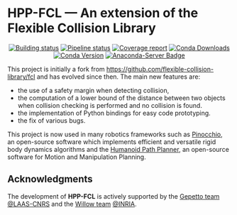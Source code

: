 HPP-FCL — An extension of the Flexible Collision Library
=======

<p align="center">
  <a href="https://travis-ci.org/humanoid-path-planner/hpp-fcl"><img src="https://travis-ci.org/humanoid-path-planner/hpp-fcl.svg?branch=master" alt="Building status"/></a>
  <a href="https://gepgitlab.laas.fr/humanoid-path-planner/hpp-fcl/commits/master/"><img src="https://gepgitlab.laas.fr/humanoid-path-planner/hpp-fcl/badges/master/pipeline.svg" alt="Pipeline status"/></a>
  <a href="http://projects.laas.fr/gepetto/doc/humanoid-path-planner/hpp-fcl/master/coverage/"><img src="https://gepgitlab.laas.fr/humanoid-path-planner/hpp-fcl/badges/master/coverage.svg?job=doc-coverage" alt="Coverage report"/></a>
  <a href="https://anaconda.org/conda-forge/hpp-fcl"><img src="https://img.shields.io/conda/dn/conda-forge/hpp-fcl.svg" alt="Conda Downloads"/></a>
  <a href="https://anaconda.org/conda-forge/hpp-fcl"><img src="https://img.shields.io/conda/vn/conda-forge/hpp-fcl.svg" alt="Conda Version"/></a>
  <a href="https://conda.anaconda.org/conda-forge"><img src="https://anaconda.org/conda-forge/hpp-fcl/badges/installer/conda.svg" alt="Anaconda-Server Badge"/></a>
</p>

This project is initially a fork from https://github.com/flexible-collision-library/fcl and has evolved since then.
The main new features are:
- the use of a safety margin when detecting collision,
- the computation of a lower bound of the distance between two objects when collision checking is performed and no collision is found.
- the implementation of Python bindings for easy code prototyping.
- the fix of various bugs.

This project is now used in many robotics frameworks such as [Pinocchio](https://github.com/stack-of-tasks/pinocchio), an open-source software which implements efficient and versatile rigid body dynamics algorithms and the [Humanoid Path Planner](https://humanoid-path-planner.github.io/hpp-doc), an open-source software for Motion and Manipulation Planning.

## Acknowledgments

The development of **HPP-FCL** is actively supported by the [Gepetto team](http://projects.laas.fr/gepetto/) [@LAAS-CNRS](http://www.laas.fr) and the [Willow team](https://www.di.ens.fr/willow/) [@INRIA](http://www.inria.fr).
